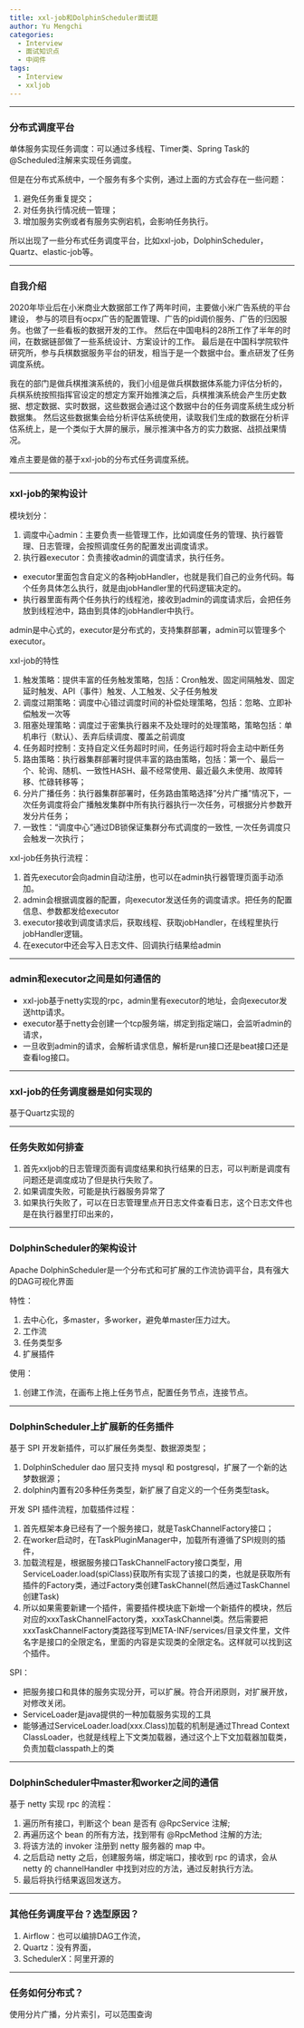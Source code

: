 ```yaml
---
title: xxl-job和DolphinScheduler面试题
author: Yu Mengchi
categories:
  - Interview
  - 面试知识点
  - 中间件
tags:
  - Interview
  - xxljob
---
```


---
### 分布式调度平台
单体服务实现任务调度：可以通过多线程、Timer类、Spring Task的@Scheduled注解来实现任务调度。

但是在分布式系统中，一个服务有多个实例，通过上面的方式会存在一些问题：
1. 避免任务重复提交；
2. 对任务执行情况统一管理；
3. 增加服务实例或者有服务实例宕机，会影响任务执行。

所以出现了一些分布式任务调度平台，比如xxl-job，DolphinScheduler，Quartz、elastic-job等。

---
### 自我介绍
2020年毕业后在小米商业大数据部工作了两年时间，主要做小米广告系统的平台建设，
参与的项目有ocpx广告的配置管理、广告的pid调价服务、广告的归因服务。也做了一些看板的数据开发的工作。
然后在中国电科的28所工作了半年的时间，在数据链部做了一些系统设计、方案设计的工作。
最后是在中国科学院软件研究所，参与兵棋数据服务平台的研发，相当于是一个数据中台。重点研发了任务调度系统。

我在的部门是做兵棋推演系统的，我们小组是做兵棋数据体系能力评估分析的，
兵棋系统按照指挥官设定的想定方案开始推演之后，兵棋推演系统会产生历史数据、想定数据、实时数据，这些数据会通过这个数据中台的任务调度系统生成分析数据集。
然后这些数据集会给分析评估系统使用，读取我们生成的数据在分析评估系统上，是一个类似于大屏的展示，展示推演中各方的实力数据、战损战果情况。

难点主要是做的基于xxl-job的分布式任务调度系统。

---
### xxl-job的架构设计
模块划分：
1. 调度中心admin：主要负责一些管理工作，比如调度任务的管理、执行器管理、日志管理，会按照调度任务的配置发出调度请求。
2. 执行器executor：负责接收admin的调度请求，执行任务。
 - executor里面包含自定义的各种jobHandler，也就是我们自己的业务代码。每个任务具体怎么执行，就是由jobHandler里的代码逻辑决定的。
 - 执行器里面有两个任务执行的线程池，接收到admin的调度请求后，会把任务放到线程池中，路由到具体的jobHandler中执行。

admin是中心式的，executor是分布式的，支持集群部署，admin可以管理多个executor。

xxl-job的特性
1. 触发策略：提供丰富的任务触发策略，包括：Cron触发、固定间隔触发、固定延时触发、API（事件）触发、人工触发、父子任务触发
2. 调度过期策略：调度中心错过调度时间的补偿处理策略，包括：忽略、立即补偿触发一次等
3. 阻塞处理策略：调度过于密集执行器来不及处理时的处理策略，策略包括：单机串行（默认）、丢弃后续调度、覆盖之前调度
4. 任务超时控制：支持自定义任务超时时间，任务运行超时将会主动中断任务
5. 路由策略：执行器集群部署时提供丰富的路由策略，包括：第一个、最后一个、轮询、随机、一致性HASH、最不经常使用、最近最久未使用、故障转移、忙碌转移等；
6. 分片广播任务：执行器集群部署时，任务路由策略选择”分片广播”情况下，一次任务调度将会广播触发集群中所有执行器执行一次任务，可根据分片参数开发分片任务；
7. 一致性：“调度中心”通过DB锁保证集群分布式调度的一致性, 一次任务调度只会触发一次执行；

xxl-job任务执行流程：
1. 首先executor会向admin自动注册，也可以在admin执行器管理页面手动添加。
2. admin会根据调度器的配置，向executor发送任务的调度请求。把任务的配置信息、参数都发给executor
3. executor接收到调度请求后，获取线程、获取jobHandler，在线程里执行jobHandler逻辑。
4. 在executor中还会写入日志文件、回调执行结果给admin

---
### admin和executor之间是如何通信的
- xxl-job基于netty实现的rpc，admin里有executor的地址，会向executor发送http请求。
- executor基于netty会创建一个tcp服务端，绑定到指定端口，会监听admin的请求，
- 一旦收到admin的请求，会解析请求信息，解析是run接口还是beat接口还是查看log接口。

---
### xxl-job的任务调度器是如何实现的
基于Quartz实现的

---
### 任务失败如何排查
1. 首先xxljob的日志管理页面有调度结果和执行结果的日志，可以判断是调度有问题还是调度成功了但是执行失败了。
2. 如果调度失败，可能是执行器服务异常了
3. 如果执行失败了，可以在日志管理里点开日志文件查看日志，这个日志文件也是在执行器里打印出来的，

---
### DolphinScheduler的架构设计
Apache DolphinScheduler是一个分布式和可扩展的工作流协调平台，具有强大的DAG可视化界面

特性：
1. 去中心化，多master，多worker，避免单master压力过大。
2. 工作流
3. 任务类型多
4. 扩展插件

使用：
1. 创建工作流，在画布上拖上任务节点，配置任务节点，连接节点。

---
### DolphinScheduler上扩展新的任务插件
基于 SPI 开发新插件，可以扩展任务类型、数据源类型；
1. DolphinScheduler dao 层只支持 mysql 和 postgresql，扩展了一个新的达梦数据源；
2. dolphin内置有20多种任务类型，新扩展了自定义的一个任务类型task。

开发 SPI 插件流程，加载插件过程：
1. 首先框架本身已经有了一个服务接口，就是TaskChannelFactory接口；
2. 在worker启动时，在TaskPluginManager中，加载所有遵循了SPI规则的插件，
3. 加载流程是，根据服务接口TaskChannelFactory接口类型，用ServiceLoader.load(spiClass)获取所有实现了该接口的类，也就是获取所有插件的Factory类，通过Factory类创建TaskChannel(然后通过TaskChannel创建Task)
4. 所以如果需要新建一个插件，需要插件模块底下新增一个新插件的模块，然后对应的xxxTaskChannelFactory类，xxxTaskChannel类。然后需要把xxxTaskChannelFactory类路径写到META-INF/services/目录文件里，文件名字是接口的全限定名，里面的内容是实现类的全限定名。这样就可以找到这个插件。

SPI：
- 把服务接口和具体的服务实现分开，可以扩展。符合开闭原则，对扩展开放，对修改关闭。
- ServiceLoader是java提供的一种加载服务实现的工具
- 能够通过ServiceLoader.load(xxx.Class)加载的机制是通过Thread Context ClassLoader，也就是线程上下文类加载器，通过这个上下文加载器加载类，负责加载classpath上的类

---
### DolphinScheduler中master和worker之间的通信
基于 netty 实现 rpc 的流程：
1. 遍历所有接口，判断这个 bean 是否有 @RpcService 注解;
2. 再遍历这个 bean 的所有方法，找到带有 @RpcMethod 注解的方法;
3. 将该方法的 invoker 注册到 netty 服务器的 map 中。
4. 之后启动 netty 之后，创建服务端，绑定端口，接收到 rpc 的请求，会从 netty 的 channelHandler 中找到对应的方法，通过反射执行方法。
5. 最后将执行结果返回发送方。

---
### 其他任务调度平台？选型原因？
1. Airflow：也可以编排DAG工作流，
2. Quartz：没有界面，
3. SchedulerX：阿里开源的

---
### 任务如何分布式？
使用分片广播，分片索引，可以范围查询
